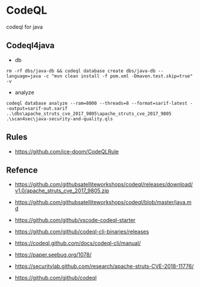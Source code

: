 # CodeQL

codeql for java

## Codeql4java

- db

```
rm -rf dbs/java-db && codeql database create dbs/java-db --language=java -c "mvn clean install -f pom.xml -Dmaven.test.skip=true" -v
```

- analyze

```
codeql database analyze --ram=8000 --threads=8 --format=sarif-latest --output=sarif-out.sarif ..\dbs\apache_struts_cve_2017_9805\apache_struts_cve_2017_9805 .\scan4sec\java-security-and-quality.qls
```

## Rules

- https://github.com/ice-doom/CodeQLRule

## Refence

- https://github.com/githubsatelliteworkshops/codeql/releases/download/v1.0/apache_struts_cve_2017_9805.zip
- https://github.com/githubsatelliteworkshops/codeql/blob/master/java.md

- https://github.com/github/vscode-codeql-starter
- https://github.com/github/codeql-cli-binaries/releases
- https://codeql.github.com/docs/codeql-cli/manual/
- https://paper.seebug.org/1078/
- https://securitylab.github.com/research/apache-struts-CVE-2018-11776/
- https://github.com/github/codeql